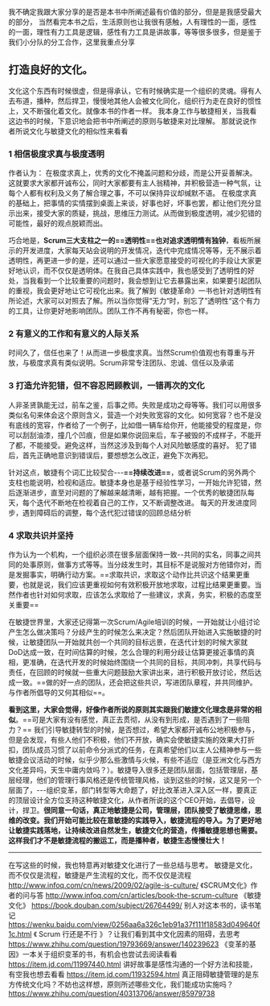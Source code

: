 我不确定我跟大家分享的是否是本书中所阐述最有价值的部分，但是是我感受最大的部分，
当然看完本书之后，生活原则也让我很有感触，人有理性的一面，感性的一面，理性有力工具是逻辑，感性有力工具是讲故事，等等很多很多，但是鉴于我们小分队的分工合作，这里我重点分享
## 打造良好的文化。
文化这个东西有时候很虚，但是得承认，它有时候确实是一个组织的灵魂。得有人去布道，播种，然后捍卫，慢慢地其他人会被文化同化，组织行为走在良好的惯性上，又不断强化着文化。就像本书的作者一样。
我本身工作与敏捷相关，当我看这边书的时候，下意识地会把书中所阐述的原则与敏捷来对比理解。
那就说说作者所说文化与敏捷文化的相似性来看看
### 1 相信极度求真与极度透明
作者认为：
在极度求真上，优秀的文化不掩盖问题和分歧，而是公开妥善解决。这就要求大家都开诚布公，同时大家都要有主人翁精神，并积极营造一种气氛，让每个人都有权利及义务了解合理之事，不可以保持异议却缄默不语。
在极度求真的基础上，把事情的实情摆到桌面上来谈，好事也好，坏事也罢，都让他们充分显示出来，接受大家的质疑，挑战，思维压力测试。从而做到极度透明，减少犯错的可能性，最好的观点脱颖而出。

巧合地是，**Scrum三大支柱之一的==透明性==也对追求透明情有独钟**，看板所展示的开发进度，大家每天站会说明的开发情况，迭代中完成情况等等，无不展示着透明性，再更进一步的是，还可以通过一些大家愿意接受的可视化的手段让大家更好地认识，而不仅仅是透明体。在我自己具体实践中，我也感受到了透明性的好处，当我看到一个比较重要的问题时，我会想到让它去暴露出来，如果要引起团队的重视，我会更好地让它可视化出来。我了解到《敏捷革命》一书也针对透明性有所论述，大家可以对照去了解。所以当你觉得“无力“时，别忘了”透明性“这个有力的工具，让你更好地影响团队。团队工作不再有秘密，你也一样。
### 2  有意义的工作和有意义的人际关系
时间久了，信任也来了！从而进一步极度求真。当然Scrum价值观也有尊重与开放，与极度求真有类似说明。Scrum非常专注团队、忠诚、信任以及承诺
### 3 打造允许犯错，但不容忍罔顾教训，一错再次的文化
人非圣贤孰能无过，前车之鉴，后事之师。失败是成功之母等等。我们可以用很多类似名句来体会这个原则含义，营造一个对失败宽容的文化。如何宽容？也不是没有底线的宽容，作者给了一个例子，比如借一辆车给你开，他能接受的程度是，你可以刮刮油漆，撞几个凹痕，但是如果你说回来后，车子被毁的不成样子，不能开了都，不能接受。避免这样，当然这涉及到每个人对风险敏感度的喜好。
犯了错后，首先正确地意识到错误后，要想想怎么改正，避免下次再犯。

针对这点，敏捷有个词汇比较契合---**==持续改进==**，或者说Scrum的另外两个支柱也能说明，检视和适应。敏捷本身也是基于经验性学习，一开始允许犯错，然后逐渐进步，直至对问题的了解越来越清晰，越有把握。一个优秀的敏捷团队每天，每个迭代不断地在检视着自己的工作，又不断调整改进。
每天的开发进度同步，遇到障碍后的调整，每个迭代犯过错误的回顾总结分析
### 4 求取共识并坚持
作为认为一个机构，一个组织必须在很多层面保持一致--共同的实名，同事之间共同的处事原则，做事方式等等。当分歧发生时，其目标不是说服对方他错你对，而是发掘事实，明确行动方案。==求取共识，求取这个动作比共识这个结果更重要，也就是说，我们应该更重视如何有效积极开放地求取，过程比结果更重要。当然作者也针对如何求取，应该怎么求取给了一些建议，求真，务实，积极的态度至关重要==

在敏捷世界里，大家还记得第一次Scrum/Agile培训的时候，一开始就让小组讨论产生怎么做决策吗？分歧产生的时候怎么来决定？然后团队开始进入实施敏捷的时候，让敏捷团队一开始就共创一个共同的目标远景，在迭代计划的时候大家就DoD达成一致，在时间估算的时候，怎么合理的利用分歧让估算更接近事情的真相，更准确，在迭代开发的时候始终围绕一个共同的目标，共同冲刺，共享代码与责任，在回顾的时候就一些重大问题鼓励大家讲出来，进行积极开放讨论，然后达成一致。==做的好一点的团队，还会把这些共识，写进团队章程，并共同维护。与作者所倡导的又何其相似==。

**看到这里，大家会觉得，好像作者所说的原则其实跟我们敏捷文化理念是非常的相似**。==可是大家有没有感觉，真正去贯彻，从没有到形成，是否遇到了一些阻力？== 我们引导敏捷转型的时候，是否想过，希望大家都开诚布公地积极参与，但是会发现，有些人他们不积极，他们不开放，确实会使敏捷实施的效果大打折扣，团队成员习惯了以前命令分派式的任务，在真希望他们以主人公精神参与一些敏捷会议活动的时候，似乎少那么些激情与火候，有些不适应（是亚洲文化与西方文化差异吗，天生中庸内敛吗？）。敏捷导入很多还是团队层面，包括管理层，基层经理，他们的管理行事风格还是传统管理风格，谈到这些的时候，这又是另一个层面了，---组织变革，部门转型等大命题了，好比改革进入深入区一样，要真正的顶层设计全方位支持这种敏捷文化，从作者所说的这个CEO开始，去倡导，设计，捍卫。**很同意一句话，真正地敏捷是公司，管理层，团队接受了敏捷思维，思维的改变。我们开始可能比较在意敏捷的实践导入，敏捷流程的导入。为了更好地让敏捷实践落地，让持续改进自然发生，敏捷文化的营造，传播敏捷思想也需要。这样我们才不是敏捷流程的搬运工，而是播种者，敏捷生态慢慢壮大！**


-----------------------------------------------
在写这些的时候，我也特意再对敏捷文化进行了一些总结与思考。
敏捷是文化，而不仅仅是流程，敏捷是产生流程的文化，而不仅仅是流程
http://www.infoq.com/cn/news/2009/02/agile-is-culture/
《SCRUM文化》作者的问与答
http://www.infoq.com/cn/articles/book-the-scrum-culture
《敏捷文化》
https://book.douban.com/subject/26764499/
别人对这本书的，读书笔记
https://wenku.baidu.com/view/0256aa6a326c1eb91a37f111f18583d049640f1c.html
《 Scrum 行还是不行 》？让我们看到其中文化因素的阻碍，去思考
https://www.zhihu.com/question/19793669/answer/140239623
《变革的基因》一本关于组织变革的书，有机会也尝试去阅读看看
https://item.jd.com/11997440.html
讲好故事是感性沟通的一个好方法和技能，有空我也想去看看
https://item.jd.com/11932594.html
真正阻碍敏捷管理的是东方传统文化吗？不妨也这样想，原则所述哪些文化，我们能成功实施吗？
https://www.zhihu.com/question/40313706/answer/85979738






